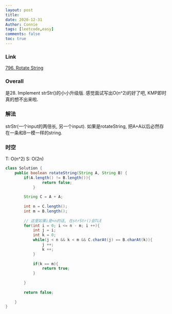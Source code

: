 ```yaml
---
layout: post
title: 
date: 2020-12-31
Author: Connie 
tags: [leetcode,easy]
comments: false
toc: true
---
```

### Link
[796. Rotate String](https://leetcode.com/problems/rotate-string/)

### Overall
是28. Implement strStr()的小小升级版. 感觉面试写出O(n^2)的好了吧, KMP即时真的想不出来啦.

### 解法
strStr(一个input的两倍长, 另一个input). 如果是rotateString, 把A+A以后必然存在一条和B一模一样的string.

### 时空
T: O(n^2) S: O(2n)

```java
class Solution {
    public boolean rotateString(String A, String B) {
        if(A.length() != B.length()){
                return false;
            }
        
        String C = A + A;
        
        int n = C.length();
        int m = B.length();
        
        // 这里如果i是<n的话, 在strStr()会TLE
        for(int i = 0; i <= n - m; i ++){
            int j = i;
            int k = 0;
            while(j < n && k < m && C.charAt(j) == B.charAt(k)){
                j ++;
                k ++;
            }
            
            if(k == m){
                return true;
            }
            
        }
        
        return false;
        
    }
}
```